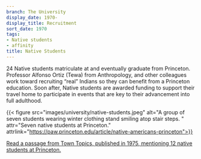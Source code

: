 ```yaml
---
branch: The University
display_date: 1970-
display_title: Recruitment
sort_date: 1970
tags:
- Native students
- affinity
title: Native Students
---
```


24 Native students matriculate at and eventually graduate from Princeton. Professor Alfonso Ortiz (Tewa) from Anthropology, and other colleagues work toward recruiting “real” Indians so they can benefit from a Princeton education. Soon after, Native students are awarded funding to support their travel home to participate in events that are key to their advancement into full adulthood. 


{{< figure src="images/university/native-students.jpeg" alt="A group of seven students wearing winter clothing stand smiling atop stair steps. " attr="Seven native students at Princeton." attrlink="https://paw.princeton.edu/article/native-americans-princeton">}}


[Read a passage from Town Topics, published in 1975, mentioning 12 native students at Princeton.](https://theprince.princeton.edu/princetonperiodicals/?a=d&d=TownTopics19750508-01.2.21&srpos=12&e=-------en-20--1--txt-txIN-native+american+students------)
